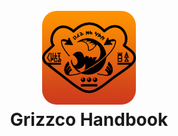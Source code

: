 
<h1 align="center">
  <br>
  <img src="https://raw.githubusercontent.com/Bentheminernz/GrizzcoHandbook/main/GrizzcoHandbook/Assets.xcassets/AppIcon.appiconset/1024.png?token=GHSAT0AAAAAACVEENVSOBZWHRVAF2KISBAQZV2W6PA" width="150" style="border-radius: 23.4375px;">
  <br>
  <b>Grizzco Handbook</b>
</h1>

<p align="center>Grizzco Handbook, the ultimate companion for Salmon Run.</p>
